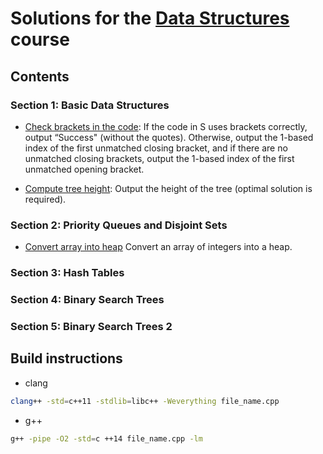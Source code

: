 
# Solutions for the [Data Structures](https://www.coursera.org/learn/data-structures/) course

## Contents

### Section 1: Basic Data Structures

* [Check brackets in the code](https://github.com/olpotkin/ds_and_algos_modern_cpp/blob/master/data-structures/week1/1_brackets_in_code/check_brackets.cpp):
   If the code in S uses brackets correctly, output “Success" (without the quotes). Otherwise, output the 1-based index of the first unmatched closing bracket, and if there are no unmatched closing brackets, output the 1-based index of the first unmatched opening bracket.

* [Compute tree height](https://github.com/olpotkin/ds_and_algos_modern_cpp/blob/master/data-structures/week1/2_tree_height/tree-height.cpp):
   Output the height of the tree (optimal solution is required).

### Section 2: Priority Queues and Disjoint Sets

* [Convert array into heap](TBD)
   Convert an array of integers into a heap.

### Section 3: Hash Tables

### Section 4: Binary Search Trees

### Section 5: Binary Search Trees 2

## Build instructions

* clang

```bash
clang++ -std=c++11 -stdlib=libc++ -Weverything file_name.cpp
```

* g++

```bash
g++ -pipe -O2 -std=c ++14 file_name.cpp -lm
```
